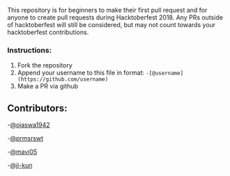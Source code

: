 This repository is for beginners to make their first pull request and for anyone to create pull requests during Hacktoberfest 2018. Any PRs outside of hacktoberfest will still be considered, but may not count towards your hacktoberfest contributions.

### Instructions:

1. Fork the repository
2. Append your username to this file in format:
	`-[@username](https://github.com/username)`
3. Make a PR via github

## Contributors:

-[@ojaswa1942](https://github.com/ojaswa1942)

-[@prmsrswt](https://github.com/prmsrswt)

-[@mavi05](https://github.com/mavi05)

-[@ji-kun](https://github.com/ji-kun)
